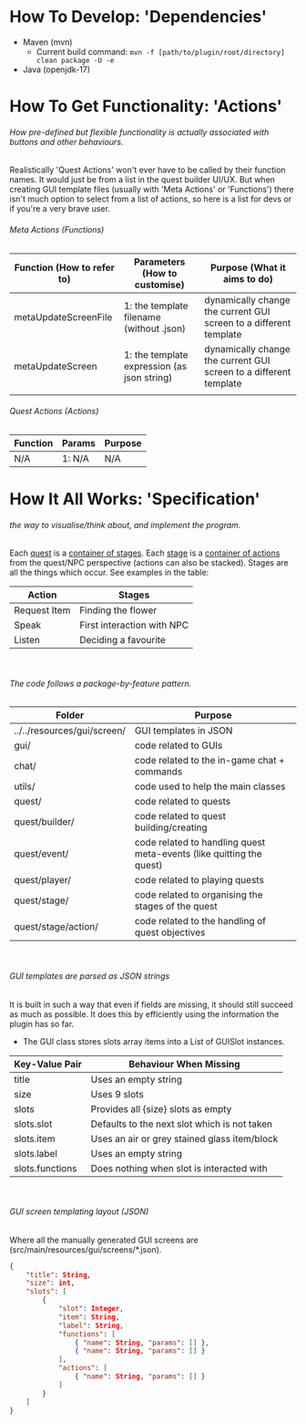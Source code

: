 # How To Develop: 'Dependencies'
- Maven (mvn)
    - Current build command: ``mvn -f [path/to/plugin/root/directory] clean package -U -e``
- Java (openjdk-17)

# How To Get Functionality: 'Actions'
###### How pre-defined but flexible functionality is actually associated with buttons and other behaviours.
Realistically 'Quest Actions' won't ever have to be called by their function names. It would just be from a list in the quest builder UI/UX. But when creating GUI template files (usually with 'Meta Actions' or 'Functions') there isn't much option to select from a list of actions, so here is a list for devs or if you're a very brave user.

###### Meta Actions (Functions)
| Function (How to refer to) | Parameters (How to customise)               | Purpose (What it aims to do)                                      |
|----------------------------|---------------------------------------------|-------------------------------------------------------------------|
| metaUpdateScreenFile       | 1: the template filename (without .json)    | dynamically change the current GUI screen to a different template |
| metaUpdateScreen           | 1: the template expression (as json string) | dynamically change the current GUI screen to a different template |
|                            |                                             |                                                                   |

###### Quest Actions (Actions)
| Function | Params | Purpose |
|----------|--------|---------|
| N/A      | 1: N/A | N/A     |

# How It All Works: 'Specification'
###### the way to visualise/think about, and implement the program.
Each <ins>quest</ins> is a <ins>container of stages</ins>. Each <ins>stage</ins> is a <ins>container of actions</ins> from the quest/NPC perspective (actions can also be stacked). Stages are all the things which occur. See examples in the table:

| Action         | Stages                                |
|----------------|---------------------------------------|
| Request Item   | Finding the flower                    |
| Speak          | First interaction with NPC            |
| Listen         | Deciding a favourite                  |

<br>

###### The code follows a package-by-feature pattern.

| Folder                      | Purpose                                                              |
|-----------------------------|----------------------------------------------------------------------|
| ../../resources/gui/screen/ | GUI templates in JSON                                                |
| gui/                        | code related to GUIs                                                 |
| chat/                       | code related to the in-game chat + commands                          |
| utils/                      | code used to help the main classes                                   |
| quest/                      | code related to quests                                               |
| quest/builder/              | code related to quest building/creating                              |
| quest/event/                | code related to handling quest meta-events (like quitting the quest) |
| quest/player/               | code related to playing quests                                       |
| quest/stage/                | code related to organising the stages of the quest                   |
| quest/stage/action/         | code related to the handling of quest objectives                     |

<br>

###### GUI templates are parsed as JSON strings
It is built in such a way that even if fields are missing, it should still succeed as much as possible. It does this by efficiently using the information the plugin has so far.

- The GUI class stores slots array items into a List of GUISlot instances.

| Key-Value Pair  | Behaviour When Missing                       |
|-----------------|----------------------------------------------|
| title           | Uses an empty string                         |
| size            | Uses 9 slots                                 |
| slots           | Provides all {size} slots as empty           |
| slots.slot      | Defaults to the next slot which is not taken |
| slots.item      | Uses an air or grey stained glass item/block |
| slots.label     | Uses an empty string                         |
| slots.functions | Does nothing when slot is interacted with    |

<br>

###### GUI screen templating layout (JSON)
Where all the manually generated GUI screens are (src/main/resources/gui/screens/*.json).

```json
{
    "title": String,
    "size": int,
    "slots": [
        {
            "slot": Integer,
            "item": String,
            "label": String,
            "functions": [
                { "name": String, "params": [] },
                { "name": String, "params": [] }
            ],
            "actions": [
                { "name": String, "params": [] }
            ]
        }
    ]
}
```
